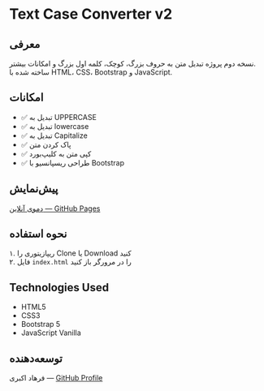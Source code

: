 # Text Case Converter v2

## معرفی  
نسخه دوم پروژه تبدیل متن به حروف بزرگ، کوچک، کلمه اول بزرگ و امکانات بیشتر.  
ساخته شده با HTML، CSS، Bootstrap و JavaScript.

## امکانات  
- ✅ تبدیل به UPPERCASE  
- ✅ تبدیل به lowercase  
- ✅ تبدیل به Capitalize  
- ✅ پاک کردن متن  
- ✅ کپی متن به کلیپ‌بورد  
- ✅ طراحی ریسپانسیو با Bootstrap  

## پیش‌نمایش  
[دموی آنلاین — GitHub Pages](لینک-دمو-بعدا-قرار-بده)  

## نحوه استفاده  
۱. ریپازیتوری را Clone یا Download کنید  
۲. فایل `index.html` را در مرورگر باز کنید  

## Technologies Used  
- HTML5  
- CSS3  
- Bootstrap 5  
- JavaScript Vanilla  

## توسعه‌دهنده  
فرهاد اکبری — [GitHub Profile](farhad-dev84)
